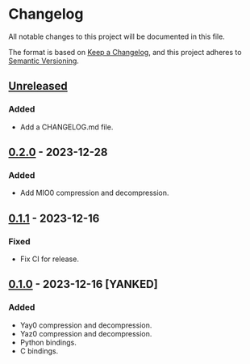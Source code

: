 # Changelog

All notable changes to this project will be documented in this file.

The format is based on [Keep a Changelog](https://keepachangelog.com/en/1.1.0/),
and this project adheres to [Semantic Versioning](https://semver.org/spec/v2.0.0.html).

## [Unreleased]

### Added

- Add a CHANGELOG.md file.

## [0.2.0] - 2023-12-28

### Added

- Add MIO0 compression and decompression.

## [0.1.1] - 2023-12-16

### Fixed

- Fix CI for release.

## [0.1.0] - 2023-12-16 [YANKED]

### Added

- Yay0 compression and decompression.
- Yaz0 compression and decompression.
- Python bindings.
- C bindings.

[unreleased]: https://github.com/olivierlacan/keep-a-changelog/compare/0.2.0...HEAD
[0.2.0]: https://github.com/Decompollaborate/spimdisasm/compare/0.1.1...0.2.0
[0.1.1]: https://github.com/Decompollaborate/spimdisasm/compare/0.1.0...0.1.1
[0.1.0]: https://github.com/decompals/crunch64/releases/tag/0.1.0
